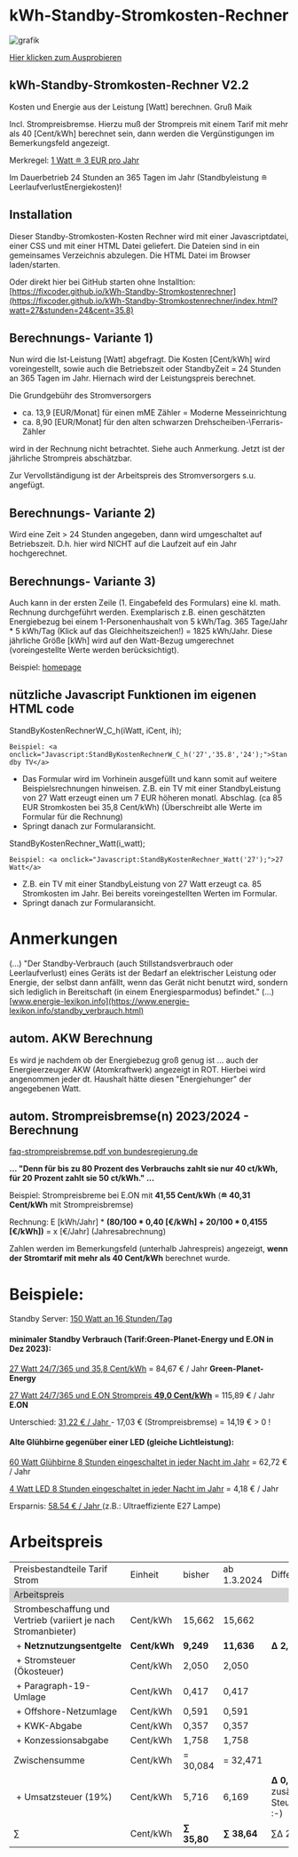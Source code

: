 # kWh-Standby-Stromkosten-Rechner 

![grafik](https://github.com/fixcoder/kWh-Standby-Stromkostenrechner/assets/152872653/af5f786f-be4b-4c2c-a3e3-98112907639f)


[Hier klicken zum Ausprobieren](https://fixcoder.github.io/kWh-Standby-Stromkostenrechner/)

## kWh-Standby-Stromkosten-Rechner V2.2
Kosten und Energie aus der Leistung [Watt] berechnen. Gruß Maik


Incl. Strompreisbremse. Hierzu muß der Strompreis mit einem Tarif mit mehr als 40 [Cent/kWh] berechnet sein, 
dann werden die Vergünstigungen im Bemerkungsfeld angezeigt.

Merkregel: [1 Watt &#8792; 3 EUR pro Jahr](https://fixcoder.github.io/kWh-Standby-Stromkostenrechner/index.html?watt=1&stunden=24&cent=35.8)

Im Dauerbetrieb 24 Stunden an 365 Tagen im Jahr (Standbyleistung  &#8792; LeerlaufverlustEnergiekosten)!



## Installation
Dieser Standby-Stromkosten-Kosten Rechner wird mit einer Javascriptdatei, einer CSS und mit einer HTML Datei geliefert.
Die Dateien sind in ein gemeinsames Verzeichnis abzulegen. Die HTML Datei im Browser laden/starten.

Oder direkt hier bei GitHub starten ohne Installtion: [https://fixcoder.github.io/kWh-Standby-Stromkostenrechner](https://fixcoder.github.io/kWh-Standby-Stromkostenrechner/index.html?watt=27&stunden=24&cent=35.8)


## Berechnungs- Variante 1)
Nun wird die Ist-Leistung [Watt] abgefragt.
Die Kosten [Cent/kWh] wird voreingestellt, sowie auch die Betriebszeit oder StandbyZeit = 24 Stunden an 365 Tagen im Jahr.
Hiernach wird der Leistungspreis berechnet.

Die Grundgebühr des Stromversorgers 
- ca. 13,9 [EUR/Monat] für einen mME Zähler = Moderne Messeinrichtung
- ca. 8,90 [EUR/Monat] für den alten schwarzen Drehscheiben-\Ferraris-Zähler

wird in der Rechnung nicht betrachtet. Siehe auch Anmerkung.
Jetzt ist der jährliche Strompreis abschätzbar.

Zur Vervollständigung ist der Arbeitspreis des Stromversorgers s.u. angefügt.

## Berechnungs- Variante 2)

Wird eine Zeit > 24 Stunden angegeben, dann wird umgeschaltet auf Betriebszeit.
D.h. hier wird NICHT auf die Laufzeit auf ein Jahr hochgerechnet.

## Berechnungs- Variante 3)
Auch kann in der ersten Zeile (1. Eingabefeld des Formulars) eine kl. math. Rechnung durchgeführt werden. Exemplarisch z.B. einen
geschätzten Energiebezug bei einem 1-Personenhaushalt von 5 kWh/Tag. 365 Tage/Jahr * 5 kWh/Tag (Klick auf das Gleichheitszeichen!) = 1825 kWh/Jahr.
Diese jährliche Größe [kWh] wird auf den Watt-Bezug umgerechnet (voreingestellte Werte werden berücksichtigt).

Beispiel: [homepage](https://www.maikschulte.de/loesungen-klimawandel.php#MaiksStandbyStromkostenRechner)

## nützliche Javascript Funktionen im eigenen HTML code
StandByKostenRechnerW_C_h(iWatt, iCent, ih);

`Beispiel: <a onclick="Javascript:StandByKostenRechnerW_C_h('27','35.8','24');">Standby TV</a>` 

 - Das Formular wird im Vorhinein ausgefüllt und kann somit auf weitere Beispielsrechnungen hinweisen.
 Z.B. ein TV mit einer StandbyLeistung von 27 Watt erzeugt einen um 7 EUR höheren monatl. Abschlag. (ca 85 EUR Stromkosten bei 35,8 Cent/kWh)
(Überschreibt alle Werte im Formular für die Rechnung)
 - Springt danach zur Formularansicht.

StandByKostenRechner_Watt(i_watt);

`Beispiel: <a onclick="Javascript:StandByKostenRechner_Watt('27');">27 Watt</a>`


 - Z.B. ein TV mit einer StandbyLeistung von 27 Watt erzeugt ca. 85 Stromkosten im Jahr. Bei bereits voreingestellten Werten im Formular.
 - Springt danach zur Formularansicht.

# Anmerkungen

(...) "Der Standby-Verbrauch (auch Stillstandsverbrauch oder Leerlaufverlust) eines Geräts ist der Bedarf 
an elektrischer Leistung oder Energie, der selbst dann anfällt, wenn das Gerät nicht benutzt wird, 
sondern sich lediglich in Bereitschaft (in einem Energiesparmodus) befindet." (...) 
[www.energie-lexikon.info](https://www.energie-lexikon.info/standby_verbrauch.html)


## autom. AKW Berechnung
Es wird je nachdem ob der Energiebezug groß genug ist ... auch der Energieerzeuger AKW (Atomkraftwerk)
angezeigt in ROT. Hierbei wird angenommen jeder dt. Haushalt hätte diesen "Energiehunger" der angegebenen Watt.

## autom. Strompreisbremse(n) 2023/2024 - Berechnung

[faq-strompreisbremse.pdf von bundesregierung.de](https://www.bundesregierung.de/breg-de/themen/stromkostenrechner)

**... "Denn für bis zu 80 Prozent des Verbrauchs zahlt sie nur 40 ct/kWh, für 20 Prozent zahlt sie 50 ct/kWh." ...**

Beispiel: Strompreisbreme bei E.ON mit **41,55 Cent/kWh**   (**&#8792; 40,31 Cent/kWh** mit Strompreisbremse)

Rechnung: E [kWh/Jahr] * **(80/100 * 0,40 [€/kWh] + 20/100 * 0,4155 [€/kWh])** = x [€/Jahr] (Jahresabrechnung)

Zahlen werden im Bemerkungsfeld (unterhalb Jahrespreis) angezeigt, **wenn der Stromtarif mit mehr als 40 Cent/kWh** berechnet wurde.

# Beispiele:

Standby Server: [150 Watt an 16 Stunden/Tag](https://fixcoder.github.io/kWh-Standby-Stromkostenrechner/index.html?watt=150&stunden=16&cent=35.8) 

#### minimaler Standby Verbrauch (Tarif:Green-Planet-Energy und E.ON in Dez 2023):

[27 Watt 24/7/365 und 35,8 Cent/kWh](https://fixcoder.github.io/kWh-Standby-Stromkostenrechner/index.html?watt=27&stunden=24&cent=35.8) = 84,67 € / Jahr **Green-Planet-Energy**

[27 Watt 24/7/365 und E.ON Strompreis **49,0 Cent/kWh**](https://fixcoder.github.io/kWh-Standby-Stromkostenrechner/index.html?watt=27&stunden=24&cent=49) = 115,89 € / Jahr **E.ON**

Unterschied: [31,22 € / Jahr ](https://fixcoder.github.io/kWh-Standby-Stromkostenrechner/index.html?watt=27&stunden=24&cent=13.2)  - 17,03 € (Strompreisbremse) = 14,19 € > 0 !


#### Alte Glühbirne gegenüber einer LED (gleiche Lichtleistung):

[60 Watt Glühbirne 8 Stunden eingeschaltet in jeder Nacht im Jahr](https://fixcoder.github.io/kWh-Standby-Stromkostenrechner/index.html?watt=60&stunden=8&cent=35.8) = 62,72 € / Jahr 

[4 Watt LED 8 Stunden eingeschaltet in jeder Nacht im Jahr](https://fixcoder.github.io/kWh-Standby-Stromkostenrechner/index.html?watt=4&stunden=8&cent=35.8) = 4,18 €  / Jahr 

Ersparnis: [58.54 €  / Jahr ](https://fixcoder.github.io/kWh-Standby-Stromkostenrechner/index.html?watt=56&stunden=8&cent=35.8) (z.B.: Ultraeffiziente E27 Lampe)

# Arbeitspreis


<table>
<tr><td width="30%">Preisbestandteile Tarif Strom</td>
    <td width="40px" class="c">Einheit</td>
    <td width="40px" class="c">bisher</td>
    <td width="40px" class="c">ab 1.3.2024</td>
    <td width="25%"><div id="idposkWhJahr">Differenz</div></td>
</tr>

<tr style="background-color:lightgrey;"><td colspan=5>Arbeitspreis</td></tr> 

<tr><td>Strombeschaffung und Vertrieb (variiert je nach Stromanbieter)</td>
<td >Cent/kWh</td>
<td >15,662</td><td>15,662</td>
<td></td>
</tr>

<tr><td>&nbsp;+&nbsp;<b>Netznutzungsentgelte</b></td>
<td><b>Cent/kWh</b></td>
<td><b>9,249</b></td>
<td><b>11,636</b></td>
<td><b>&#x0394; 2,387</b></td>
</tr>

<tr><td>&nbsp;+&nbsp;Stromsteuer (Ökosteuer)</td><td class="c">Cent/kWh</td><td class="b">2,050</td><td class="b">2,050</td><td></td></tr>
<tr><td>&nbsp;+&nbsp;Paragraph-19-Umlage</td><td class="c">Cent/kWh</td><td class="b">0,417</td><td class="b">0,417</td><td></td></tr>
<tr><td>&nbsp;+&nbsp;Offshore-Netzumlage</td><td class="c">Cent/kWh</td><td class="b">0,591</td><td class="b">0,591</td><td></td></tr>
<tr><td>&nbsp;+&nbsp;KWK-Abgabe</td><td class="c">Cent/kWh</td><td class="b">0,357</td><td class="b">0,357</td><td></td></tr>
<tr><td>&nbsp;+&nbsp;Konzessionsabgabe</td><td class="c">Cent/kWh</td><td class="b">1,758</td><td class="b">1,758</td><td></td></tr>

<tr><td>Zwischensumme</td><td class="c">Cent/kWh</td><td class="b">= 30,084</td><td class="b">= 32,471</td><td></td></tr>
    
<tr><td>&nbsp;+&nbsp;Umsatzsteuer (19%)</td><td class="c">Cent/kWh</td><td class="b">5,716</td><td>6,169</td>
<td><b>&#x0394; 0,453</b> zusätzliche Steuereinnahmen :-)</td></tr>
<tr><td>&sum;</td><td>Cent/kWh</td><td><b>&sum; 35,80</b></td><td ><b>&sum; 38,64</b></td><td>&sum;&#x0394; 2,84</td></tr> 
</table> 






